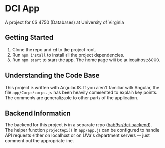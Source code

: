 # DCI App

A project for CS 4750 (Databases) at University of Virginia

## Getting Started

1. Clone the repo and ```cd``` to the project root.
2. Run ```npm install``` to install all the project dependencies.
3. Run ```npm start``` to start the app. The home page will be at localhost:8000.

## Understanding the Code Base

This project is written with AngularJS. If you aren't familiar with Angular, the file ```app/Corps/corps.js``` has been heavily commented to explain key points. The comments are generalizable to other parts of the application.

## Backend Information

The backend for this project is in a separate repo ([hab9sr/dci-backend](https://github.com/hab9sr/dci-backend)). The helper function ```projectApi()``` in ```app/app.js``` can be configured to handle API requests either on localhost or on UVa's department servers -- just comment out the appropriate line.
